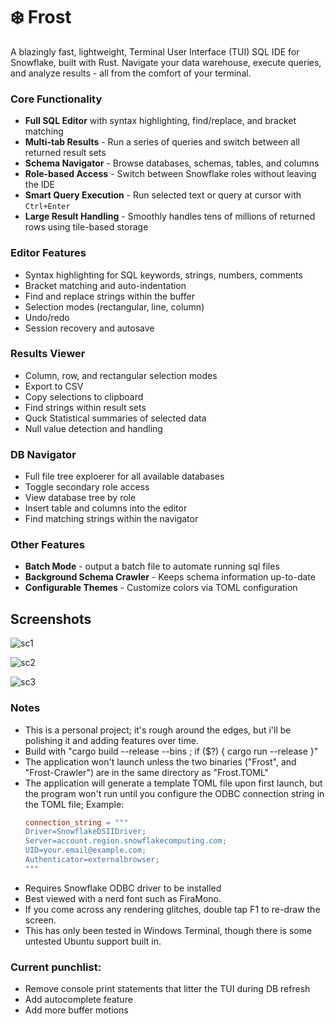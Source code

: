 # ❄️ Frost

A blazingly fast, lightweight, Terminal User Interface (TUI) SQL IDE for Snowflake, built with Rust. Navigate your data warehouse, execute queries, and analyze results - all from the comfort of your terminal.

### Core Functionality
- **Full SQL Editor** with syntax highlighting, find/replace, and bracket matching
- **Multi-tab Results** - Run a series of queries and switch between all returned result sets
- **Schema Navigator** - Browse databases, schemas, tables, and columns
- **Role-based Access** - Switch between Snowflake roles without leaving the IDE
- **Smart Query Execution** - Run selected text or query at cursor with `Ctrl+Enter`
- **Large Result Handling** - Smoothly handles tens of millions of returned rows using tile-based storage

### Editor Features
- Syntax highlighting for SQL keywords, strings, numbers, comments
- Bracket matching and auto-indentation
- Find and replace strings within the buffer
- Selection modes (rectangular, line, column)
- Undo/redo
- Session recovery and autosave

### Results Viewer
- Column, row, and rectangular selection modes
- Export to CSV
- Copy selections to clipboard
- Find strings within result sets
- Quck Statistical summaries of selected data
- Null value detection and handling

### DB Navigator
- Full file tree exploerer for all available databases
- Toggle secondary role access
- View database tree by role
- Insert table and columns into the editor
- Find matching strings within the navigator

### Other Features
- **Batch Mode** - output a batch file to automate running sql files
- **Background Schema Crawler** - Keeps schema information up-to-date
- **Configurable Themes** - Customize colors via TOML configuration

## Screenshots

![sc1](https://github.com/user-attachments/assets/32b4c1bb-011d-45ce-9c39-1abbb62e08a9)

![sc2](https://github.com/user-attachments/assets/45bc3961-9f3b-4c5b-ab08-db167002e482)

![sc3](https://github.com/user-attachments/assets/7a76632a-05d3-43d2-baf4-abee588efef3)

### Notes
- This is a personal project; it's rough around the edges, but i'll be polishing it and adding features over time.
- Build with "cargo build --release --bins ; if ($?) { cargo run --release }"
- The application won't launch unless the two binaries ("Frost", and "Frost-Crawler") are in the same directory as "Frost.TOML"
- The application will generate a template TOML file upon first launch, but the program won't run until you configure the ODBC connection string in the TOML file; Example:
  ```toml
  connection_string = """
  Driver=SnowflakeDSIIDriver;
  Server=account.region.snowflakecomputing.com;
  UID=your.email@example.com;
  Authenticator=externalbrowser;
  """
- Requires Snowflake ODBC driver to be installed
- Best viewed with a nerd font such as FiraMono.
- If you come across any rendering glitches, double tap F1 to re-draw the screen.
- This has only been tested in Windows Terminal, though there is some untested Ubuntu support built in.

### Current punchlist:
- Remove console print statements that litter the TUI during DB refresh
- Add autocomplete feature
- Add more buffer motions
